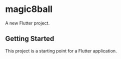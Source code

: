 # magic8ball

A new Flutter project.

## Getting Started

This project is a starting point for a Flutter application.

